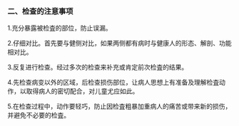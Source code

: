 ### 二、检查的注意事项

1.充分暴露被检査的部位，防止误漏。

2.仔细对比。首先要与健侧对比，如果两侧都有病时与健康人的形态、解剖、功能相对比。

3.反复进行检查。经过多次的检查来补充或肯定前次检査的结果。

4.先检查病变以外的区域，后检查损伤部位，让病人思想上有准备及理解检査动作，以取得病人的密切配合，对儿童尤应如此。

5.在检查过程中，动作要轻巧，防止因检査粗暴加重病人的痛苦或带来新的损伤，并避免不必要的检査。
